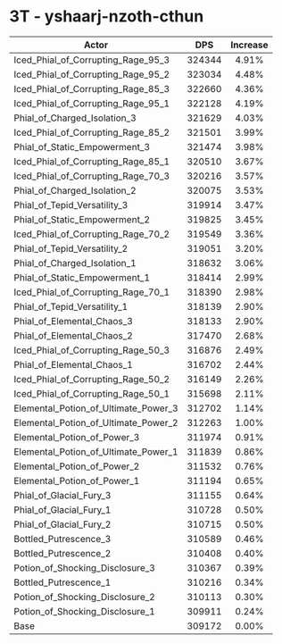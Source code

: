 # 3T - yshaarj-nzoth-cthun
| Actor | DPS | Increase |
|---|:---:|:---:|
|Iced_Phial_of_Corrupting_Rage_95_3|324344|4.91%|
|Iced_Phial_of_Corrupting_Rage_95_2|323034|4.48%|
|Iced_Phial_of_Corrupting_Rage_85_3|322660|4.36%|
|Iced_Phial_of_Corrupting_Rage_95_1|322128|4.19%|
|Phial_of_Charged_Isolation_3|321629|4.03%|
|Iced_Phial_of_Corrupting_Rage_85_2|321501|3.99%|
|Phial_of_Static_Empowerment_3|321474|3.98%|
|Iced_Phial_of_Corrupting_Rage_85_1|320510|3.67%|
|Iced_Phial_of_Corrupting_Rage_70_3|320216|3.57%|
|Phial_of_Charged_Isolation_2|320075|3.53%|
|Phial_of_Tepid_Versatility_3|319914|3.47%|
|Phial_of_Static_Empowerment_2|319825|3.45%|
|Iced_Phial_of_Corrupting_Rage_70_2|319549|3.36%|
|Phial_of_Tepid_Versatility_2|319051|3.20%|
|Phial_of_Charged_Isolation_1|318632|3.06%|
|Phial_of_Static_Empowerment_1|318414|2.99%|
|Iced_Phial_of_Corrupting_Rage_70_1|318390|2.98%|
|Phial_of_Tepid_Versatility_1|318139|2.90%|
|Phial_of_Elemental_Chaos_3|318133|2.90%|
|Phial_of_Elemental_Chaos_2|317470|2.68%|
|Iced_Phial_of_Corrupting_Rage_50_3|316876|2.49%|
|Phial_of_Elemental_Chaos_1|316702|2.44%|
|Iced_Phial_of_Corrupting_Rage_50_2|316149|2.26%|
|Iced_Phial_of_Corrupting_Rage_50_1|315698|2.11%|
|Elemental_Potion_of_Ultimate_Power_3|312702|1.14%|
|Elemental_Potion_of_Ultimate_Power_2|312263|1.00%|
|Elemental_Potion_of_Power_3|311974|0.91%|
|Elemental_Potion_of_Ultimate_Power_1|311839|0.86%|
|Elemental_Potion_of_Power_2|311532|0.76%|
|Elemental_Potion_of_Power_1|311194|0.65%|
|Phial_of_Glacial_Fury_3|311155|0.64%|
|Phial_of_Glacial_Fury_1|310728|0.50%|
|Phial_of_Glacial_Fury_2|310715|0.50%|
|Bottled_Putrescence_3|310589|0.46%|
|Bottled_Putrescence_2|310408|0.40%|
|Potion_of_Shocking_Disclosure_3|310367|0.39%|
|Bottled_Putrescence_1|310216|0.34%|
|Potion_of_Shocking_Disclosure_2|310113|0.30%|
|Potion_of_Shocking_Disclosure_1|309911|0.24%|
|Base|309172|0.00%|
